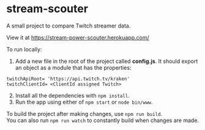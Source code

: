 stream-scouter
===========

A small project to compare Twitch streamer data.

View it at https://stream-power-scouter.herokuapp.com/

To run locally:

1. Add a new file in the root of the project called <b>config.js</b>. It should export an object as a module that has the properties:

  `twitchApiRoot= 'https://api.twitch.tv/kraken'`<br/>
  `twitchClientId= <ClientId assigned Twitch>`

2. Install all the dependencies with `npm install`.<br/>
3. Run the app using either of `npm start` or `node bin/www`.

To build the project after making changes, use `npm run build`.<br/>
You can also run `npm run watch` to constantly build when changes are made.
